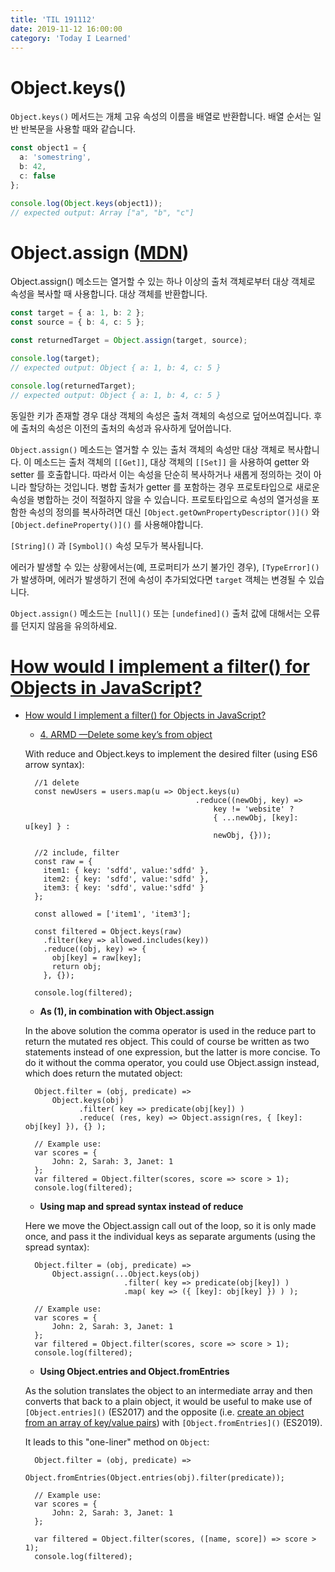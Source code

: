 ```yaml
---
title: 'TIL 191112'
date: 2019-11-12 16:00:00
category: 'Today I Learned'
---
```




# Object.keys()

`Object.keys()` 메서드는 개체 고유 속성의 이름을 배열로 반환합니다. 배열 순서는 일반 반복문을 사용할 때와 같습니다.

```typescript
const object1 = {
  a: 'somestring',
  b: 42,
  c: false
};

console.log(Object.keys(object1));
// expected output: Array ["a", "b", "c"]
```



# Object.assign ([MDN](https://developer.mozilla.org/ko/docs/Web/JavaScript/Reference/Global_Objects/Object/assign))

Object.assign() 메소드는 열거할 수 있는 하나 이상의 출처 객체로부터 대상 객체로 속성을 복사할 때 사용합니다. 대상 객체를 반환합니다.

```typescript
const target = { a: 1, b: 2 };
const source = { b: 4, c: 5 };

const returnedTarget = Object.assign(target, source);

console.log(target);
// expected output: Object { a: 1, b: 4, c: 5 }

console.log(returnedTarget);
// expected output: Object { a: 1, b: 4, c: 5 }
```

동일한 키가 존재할 경우 대상 객체의 속성은 출처 객체의 속성으로 덮어쓰여집니다. 후에 출처의 속성은 이전의 출처의 속성과 유사하게 덮어씁니다.

`Object.assign()` 메소드는 열거할 수 있는 출처 객체의 속성만 대상 객체로 복사합니다. 이 메소드는 출처 객체의 `[[Get]]`, 대상 객체의 `[[Set]]` 을 사용하여 getter 와 setter 를 호출합니다. 따라서 이는 속성을 단순히 복사하거나 새롭게 정의하는 것이 아니라 할당하는 것입니다. 병합 출처가 getter 를 포함하는 경우 프로토타입으로 새로운 속성을 병합하는 것이 적절하지 않을 수 있습니다. 프로토타입으로 속성의 열거성을 포함한 속성의 정의를 복사하려면 대신 `[Object.getOwnPropertyDescriptor()]()` 와 `[Object.defineProperty()]()` 를 사용해야합니다.

`[String]()` 과 `[Symbol]()` 속성 모두가 복사됩니다.

에러가 발생할 수 있는 상황에서는(예, 프로퍼티가 쓰기 불가인 경우), `[TypeError]()` 가 발생하며, 에러가 발생하기 전에 속성이 추가되었다면 `target` 객체는 변경될 수 있습니다.

`Object.assign()` 메소드는 `[null]()` 또는 `[undefined]()` 출처 값에 대해서는 오류를 던지지 않음을 유의하세요.



# [How would I implement a filter() for Objects in JavaScript?](https://stackoverflow.com/questions/5072136/javascript-filter-for-objects)

- [How would I implement a filter() for Objects in JavaScript?](https://stackoverflow.com/questions/5072136/javascript-filter-for-objects)

  - [4. ARMD —Delete some key’s from object](https://overflowjs.com/posts/Map-Reduce-Filter-In-Javascript.html)

  With reduce and Object.keys to implement the desired filter (using ES6 arrow syntax):

  ```
    //1 delete
    const newUsers = users.map(u => Object.keys(u)
    									.reduce((newObj, key) => 
    										key != 'website' ?
    										{ ...newObj, [key]: u[key] } :
    										newObj, {}));
    
    //2 include, filter
    const raw = {
      item1: { key: 'sdfd', value:'sdfd' },
      item2: { key: 'sdfd', value:'sdfd' },
      item3: { key: 'sdfd', value:'sdfd' }
    };
    
    const allowed = ['item1', 'item3'];
    
    const filtered = Object.keys(raw)
      .filter(key => allowed.includes(key))
      .reduce((obj, key) => {
        obj[key] = raw[key];
        return obj;
      }, {});
    
    console.log(filtered);
  ```

  - **As (1), in combination with Object.assign**

  In the above solution the comma operator is used in the reduce part to return the mutated res object. This could of course be written as two statements instead of one expression, but the latter is more concise. To do it without the comma operator, you could use Object.assign instead, which does return the mutated object:

  ```
    Object.filter = (obj, predicate) => 
        Object.keys(obj)
              .filter( key => predicate(obj[key]) )
              .reduce( (res, key) => Object.assign(res, { [key]: obj[key] }), {} );
    
    // Example use:
    var scores = {
        John: 2, Sarah: 3, Janet: 1
    };
    var filtered = Object.filter(scores, score => score > 1); 
    console.log(filtered);
  ```

  - **Using map and spread syntax instead of reduce**

  Here we move the Object.assign call out of the loop, so it is only made once, and pass it the individual keys as separate arguments (using the spread syntax):

  ```
    Object.filter = (obj, predicate) => 
        Object.assign(...Object.keys(obj)
                        .filter( key => predicate(obj[key]) )
                        .map( key => ({ [key]: obj[key] }) ) );
    
    // Example use:
    var scores = {
        John: 2, Sarah: 3, Janet: 1
    };
    var filtered = Object.filter(scores, score => score > 1); 
    console.log(filtered);
  ```

  - **Using Object.entries and Object.fromEntries**

  As the solution translates the object to an intermediate array and then converts that back to a plain object, it would be useful to make use of `[Object.entries]()` (ES2017) and the opposite (i.e. [create an object from an array of key/value pairs](https://stackoverflow.com/a/43682482/5459839)) with `[Object.fromEntries]()` (ES2019).

  It leads to this "one-liner" method on `Object`:

  ```
    Object.filter = (obj, predicate) => 
                      Object.fromEntries(Object.entries(obj).filter(predicate));
    
    // Example use:
    var scores = {
        John: 2, Sarah: 3, Janet: 1
    };
    
    var filtered = Object.filter(scores, ([name, score]) => score > 1); 
    console.log(filtered);
  ```